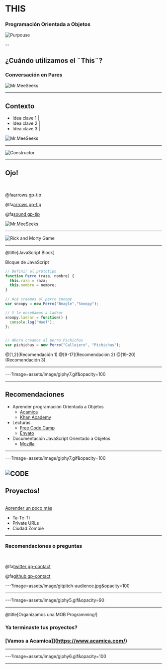 # THIS

### Programación Orientada a Objetos

![Purpouse](https://media1.giphy.com/media/ziEGYtWrYAPcc/200w.webp)

--

## ¿Cuándo utilizamos el ¨This¨?
### Conversación en Pares

![Mr.MeeSeeks](https://media1.giphy.com/media/IFbYDFVZFyUak/200w.webp)

---

## Contexto

- Idea clave 1 |
- Idea clave 2 |
- Idea clave 3 |

![Mr.MeeSeeks](https://media2.giphy.com/media/XrT2XN8L6yoMg/200w.webp)

---

![Constructor](https://media0.giphy.com/media/hBd8gzTnevKJq/giphy.gif)

---

## Ojo!

<br>

@fa[arrows gp-tip](Constructor)

@fa[arrows gp-tip](Contexto)

@fa[sound gp-tip](Referencia)

![Mr.MeeSeeks](https://media2.giphy.com/media/XrT2XN8L6yoMg/200w.webp)

---

![Rick and Morty Game](https://media0.giphy.com/media/13o3CPgTMXAq1a/200w.webp)

---
@title[JavaScript Block]

<p><span class="slide-title">Bloque de JavaScript</span></p>

```javascript
// Definir el prototipo
function Perro (raza, nombre) {
  this.raza = raza;
  this.nombre = nombre;
}
 
// Acá creamos al perro snoopy 
var snoopy = new Perro("Beagle","Snoopy");

// Y le enseñamos a ladrar
snoopy.ladrar = function() {
  console.log("Woof");
};

 
// Ahora creamos al perro Pichichus 
var pichichus = new Perro("Callejero", "Pichichus");

```

@[1,2](Recomendación 1)
@[9-17](Recomendación 2)
@[19-20](Recomendación 3)

---

---?image=assets/image/giphy7.gif&opacity=100

---

## Recomendaciones

- Aprender programación Orientada a Objetos
  + [Acamica](https://www.acamica.com/clases/8343/javascript-objetos)
  + [Khan Academy](https://es.khanacademy.org/computing/computer-programming/programming/object-oriented/p/challenge-double-rainbow)
- Lecturas
  + [Free Code Camp](https://medium.freecodecamp.org/intro-to-object-oriented-programming-oop-with-javascript-made-easy-a317b87d6943)
   + [Envato](https://code.tutsplus.com/es/articles/Object-Oriented-Programming-JavaScript--cms-29256)
- Documentación JavaScript Orientado a Objetos
  + [Mozilla](https://developer.mozilla.org/es/docs/Web/JavaScript/Introducci%C3%B3n_a_JavaScript_orientado_a_objetos)

---

---?image=assets/image/giphy7.gif&opacity=100

![CODE](https://media2.giphy.com/media/3o7TKuAfCHifvPdcxG/200w.webp)
---

## Proyectos!

<div class="left">
    <i class="fa fa-user-secret fa-5x" aria-hidden="true"> </i><br>
    <a href="https://www.acamica.com/" class="pro-link">
    Aprender un poco más</a>
</div>
<div class="right">
    <ul>
        <li>Ta-Te-Ti</li>
        <li>Private URLs</li>
        <li>Ciudad Zombie</li>
    </ul>
</div>

---

### Recomendaciones o preguntas

<br>

@fa[twitter gp-contact](@roldanjorgex)

@fa[github gp-contact](jorgeroldan)

---?image=assets/image/gitpitch-audience.jpg&opacity=100

---

---?image=assets/image/giphy5.gif&opacity=90

---

@title[Organizamos una MOB Programming!]

### <span class="white">Ya terminaste tus proyectos?</span>
### [Vamos a Acamica]](https://www.acamica.com/)


---

---?image=assets/image/giphy6.gif&opacity=100

---